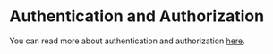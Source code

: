 # Authentication and Authorization

You can read more about authentication and authorization [here](/docs/developer-guide/core/users/authentication/README.md).